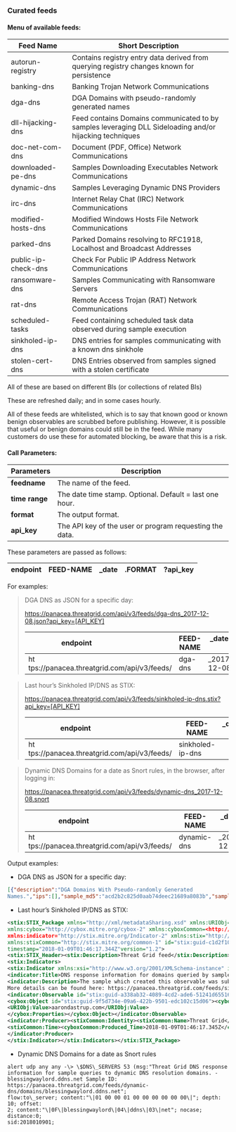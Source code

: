### Curated feeds
#### Menu of available feeds:
|Feed Name           | Short Description                                                                                       |
|---------------------|---------------------------------------------------------------------------------------------------------|
| autorun-registry    | Contains registry entry data derived from querying registry changes known for persistence               |
| banking-dns         | Banking Trojan Network Communications                                                                   |
| dga-dns             | DGA Domains with pseudo-randomly generated names                                                        |
| dll-hijacking-dns   | Feed contains Domains communicated to by samples leveraging DLL Sideloading and/or hijacking techniques |
| doc-net-com-dns     | Document (PDF, Office) Network Communications                                                           |
| downloaded-pe-dns   | Samples Downloading Executables Network Communications                                                  |
| dynamic-dns         | Samples Leveraging Dynamic DNS Providers                                                                |
| irc-dns             | Internet Relay Chat (IRC) Network Communications                                                        |
| modified-hosts-dns  | Modified Windows Hosts File Network Communications                                                      |
| parked-dns          | Parked Domains resolving to RFC1918, Localhost and Broadcast Addresses                                  |
| public-ip-check-dns | Check For Public IP Address Network Communications                                                      |
| ransomware-dns      | Samples Communicating with Ransomware Servers                                                           |
| rat-dns             | Remote Access Trojan (RAT) Network Communications                                                       |
| scheduled-tasks     | Feed containing scheduled task data observed during sample execution                                    |
| sinkholed-ip-dns    | DNS entries for samples communicating with a known dns sinkhole                                         |
| stolen-cert-dns     | DNS Entries observed from samples signed with a stolen certificate                                      |

All of these are based on different BIs (or collections of related BIs)

These are refreshed daily; and in some cases hourly.

All of these feeds are whitelisted, which is to say that known good or known
benign observables are scrubbed before publishing. However, it is possible that
useful or benign domains could still be in the feed. While many customers do use
these for automated blocking, be aware that this is a risk.

#### Call Parameters:

| **Parameters** | **Description**                                         |
|----------------|---------------------------------------------------------|
| **feedname**   | The name of the feed.                                   |
| **time range** | The date time stamp. Optional. Default = last one hour. |
| **format**     | The output format.                                      |
| **api\_key**   | The API key of the user or program requesting the data. |

These parameters are passed as follows:

|endpoint|FEED-NAME|_date|.FORMAT|?api_key|
|------|----------|---------|---------|----------|


For examples:

> DGA DNS as JSON for a specific day:
> 
> https://panacea.threatgrid.com/api/v3/feeds/dga-dns_2017-12-08.json?api_key=[API_KEY]
>
> |endpoint                           |FEED-NAME|_date     |.FORMAT|?api_key|
> |-----------------------------------|-----------|------------|---------|----------|
> |ht&#8203;tps://panacea.threatgrid.com/api/v3/feeds/|dga-dns|_2017-12-08|.json|?api_key=[API_KEY]|

> Last hour’s Sinkholed IP/DNS as STIX:
>
> https://panacea.threatgrid.com/api/v3/feeds/sinkholed-ip-dns.stix?api_key=[API_KEY]
>
> |endpoint                           |FEED-NAME|_date    |.FORMAT|?api_key|
> |-----------------------------------|-----------|------------|---------|----------|
> |ht&#8203;tps://panacea.threatgrid.com/api/v3/feeds/|sinkholed-ip-dns||.stix|?api_key=[API_KEY]

> Dynamic DNS Domains for a date as Snort rules, in the browser, after logging in:
>
> https://panacea.threatgrid.com/api/v3/feeds/dynamic-dns_2017-12-08.snort
> 
> |endpoint                             |FEED-NAME|_date     |.FORMAT|?api_key|
> |-----------------------------------|-----------|------------|---------|----------|
> |ht&#8203;tps://panacea.threatgrid.com/api/v3/feeds/|dynamic-dns|_2017-12-08|.snort||



Output examples:

-   DGA DNS as JSON for a specific day:
```json
[{"description":"DGA Domains With Pseudo-randomly Generated
Names.","ips":[],"sample_md5":"acd2b2c825d0aab74deec21689a8083b","sample":"https://panacea.threatgrid.com/feeds/dga-dns/samples/a9be440b8dcce0976014f0cf135e989c","sample_sha256":"ac94c3aac541da704a7499cd1b819f416c370d5ec743420d3ebd0d700e52de64","info":"https://panacea.threatgrid.com/feeds/dga-dns/domains/uoddxmt.ru","domain":"uoddxmt.ru","sample_sha1":"6b840f854c316bda04e58a18613a815f5feef8fd","timestamp":"2017-12-08T00:28:01Z"}]
```
-   Last hour’s Sinkholed IP/DNS as STIX:
```xml
<stix:STIX_Package xmlns="http://xml/metadataSharing.xsd" xmlns:URIObj="http://cybox.mitre.org/objects#URIObject-2" 
xmlns:cybox="http://cybox.mitre.org/cybox-2" xmlns:cyboxCommon=<http://cybox.mitre.org/common-2>
xmlns:indicator="http://stix.mitre.org/Indicator-2" xmlns:stix="http://stix.mitre.org/stix-1" 
xmlns:stixCommon="http://stix.mitre.org/common-1" id="stix:guid-c1d2f10a-dc7f-469a-bfbd-8acffc2928c7" 
timestamp="2018-01-09T01:46:17.344Z"version="1.2">
<stix:STIX_Header><stix:Description>Threat Grid feed</stix:Description></stix:STIX_Header>
<stix:Indicators>
<stix:Indicator xmlns:xsi="http://www.w3.org/2001/XMLSchema-instance" id="stix:guid-44cc5cfd-72aa-48db-be04-f9c25f11e7d8" timestamp="2017-12-01T19:11:45Z" xsi:type="indicator:IndicatorType">
<indicator:Title>DNS response information for domains queried by samples contacting sinkholed IP addresses.</indicator:Title>
<indicator:Description>The sample which created this observable was submitted at 2017-12-01T19:11:45Z.
More details can be found here: https://panacea.threatgrid.com/feeds/sinkholed-ip-dns/domains/aarondastrup.com</indicator:Description>
<indicator:Observable id="stix:guid-a338ab32-4089-4cd2-ade6-51241d65516c">
<cybox:Object id="stix:guid-9f5d734e-09a6-422b-9501-edc102c15d06"><cybox:Properties type="Domain Name" xsi:type="URIObj:URIObjectType">
<URIObj:Value>aarondastrup.com</URIObj:Value>
</cybox:Properties></cybox:Object></indicator:Observable>
<indicator:Producer><stixCommon:Identity><stixCommon:Name>Threat Grid</stixCommon:Name></stixCommon:Identity>
<stixCommon:Time><cyboxCommon:Produced_Time>2018-01-09T01:46:17.345Z</cyboxCommon:Produced_Time></stixCommon:Time>
</indicator:Producer>
</stix:Indicator></stix:Indicators></stix:STIX_Package>
```
-   Dynamic DNS Domains for a date as Snort rules
```
alert udp any any -\> \$DNS\_SERVERS 53 (msg:"Threat Grid DNS response
information for sample queries to dynamic DNS resolution domains. -
blessingwaylord.ddns.net Sample ID:
https://panacea.threatgrid.com/feeds/dynamic-dns/domains/blessingwaylord.ddns.net";
flow:to\_server; content:"\|01 00 00 01 00 00 00 00 00 00\|"; depth: 10; offset:
2; content:"\|0F\|blessingwaylord\|04\|ddns\|03\|net"; nocase; distance:0;
sid:2018010901;
```
